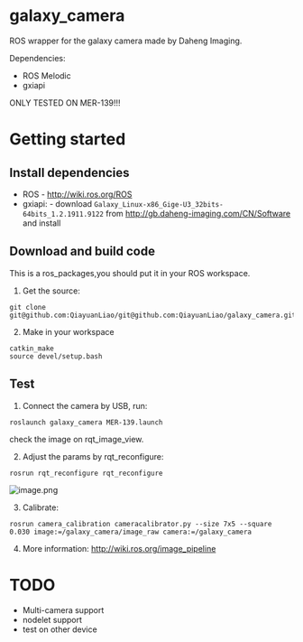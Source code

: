 # galaxy_camera
ROS wrapper for the galaxy camera made by Daheng Imaging.

Dependencies:
- ROS Melodic
- gxiapi

ONLY TESTED ON MER-139!!!

# Getting started 
## Install dependencies
- ROS - http://wiki.ros.org/ROS
- gxiapi: - download `Galaxy_Linux-x86_Gige-U3_32bits-64bits_1.2.1911.9122` from 
http://gb.daheng-imaging.com/CN/Software and install

## Download and build code
This is a ros_packages,you should put it in your ROS workspace.
1. Get the source:
```
git clone git@github.com:QiayuanLiao/git@github.com:QiayuanLiao/galaxy_camera.git
```
2. Make in your workspace
```
catkin_make
source devel/setup.bash
```
## Test
1. Connect the camera by USB, run:
```
roslaunch galaxy_camera MER-139.launch
```
check the image on rqt_image_view.

2. Adjust the params by rqt_reconfigure:
```
rosrun rqt_reconfigure rqt_reconfigure
```
![image.png](https://i.loli.net/2020/07/01/IKDNkbQY2vJ3Tlx.png)

3. Calibrate:
```
rosrun camera_calibration cameracalibrator.py --size 7x5 --square 0.030 image:=/galaxy_camera/image_raw camera:=/galaxy_camera
```

4. More information:
http://wiki.ros.org/image_pipeline

# TODO
- Multi-camera support
- nodelet support
- test on other device
